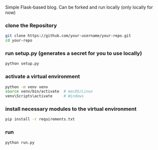 Simple Flask-based blog. Can be forked and run locally (only locally for now)


### clone the Repository
```bash
git clone https://github.com/your-username/your-repo.git
cd your-repo
```
### run setup.py (generates a secret for you to use locally)
```bash
python setup.py
```
### activate a virtual environment
```bash
python -m venv venv
source venv/bin/activate  # macOS/Linux
venv\Scripts\activate     # Windows
```
### install necessary modules to the virtual environment
```bash
pip install -r requirements.txt
```
### run
```bash
python run.py
```
